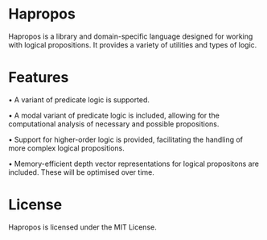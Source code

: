 # Hapropos

Hapropos is a library and domain-specific language designed for working with logical propositions. It provides a variety of utilities and types of logic.

# Features

•	A variant of predicate logic is supported. 

•	A modal variant of predicate logic is included, allowing for the computational analysis of necessary and possible propositions.

•	Support for higher-order logic is provided, facilitating the handling of more complex logical propositions.

•	Memory-efficient depth vector representations for logical propositons are included. These will be optimised over time.

# License

Hapropos is licensed under the MIT License.

